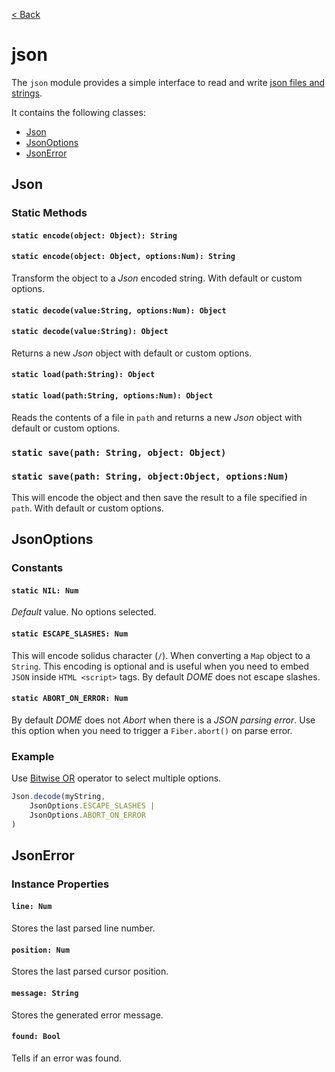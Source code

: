 [< Back](.)

json
================

The `json` module provides a simple interface to read and write [json files and strings](https://www.json.org/json-en.html).

It contains the following classes:

* [Json](#json)
* [JsonOptions](#jsonoptions)
* [JsonError](#jsonerror)

## Json

### Static Methods
#### `static encode(object: Object): String`
#### `static encode(object: Object, options:Num): String`
Transform the object to a _Json_ encoded string. With default or custom options.

#### `static decode(value:String, options:Num): Object`
#### `static decode(value:String): Object`
Returns a new _Json_ object with default or custom options.

#### `static load(path:String): Object`
#### `static load(path:String, options:Num): Object`
Reads the contents of a file in `path` and returns a new _Json_ object with default or custom options.

### `static save(path: String, object: Object)`
### `static save(path: String, object:Object, options:Num)`
This will encode the object and then save the result to a file specified in `path`. With default or custom options.

## JsonOptions

### Constants

#### `static NIL: Num`
_Default_ value. No options selected.

#### `static ESCAPE_SLASHES: Num`
This will encode solidus character (`/`). When converting a `Map` object to a `String`. This encoding is optional and is useful when you need to embed `JSON` inside `HTML <script>` tags. By default _DOME_ does not escape slashes.

#### `static ABORT_ON_ERROR: Num`
By default _DOME_ does not _Abort_ when there is a _JSON parsing error_. Use this option when you need to trigger a `Fiber.abort()` on parse error.

### Example

Use [Bitwise OR](https://wren.io/method-calls.html#operators) operator to select multiple options.

```js
Json.decode(myString, 
	JsonOptions.ESCAPE_SLASHES |
	JsonOptions.ABORT_ON_ERROR
)
```

## JsonError

### Instance Properties

#### `line: Num`
Stores the last parsed line number.

#### `position: Num`
Stores the last parsed cursor position.

#### `message: String`
Stores the generated error message.

#### `found: Bool`
Tells if an error was found.
